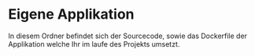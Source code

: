 # Eigene Applikation

In diesem Ordner befindet sich der Sourcecode, sowie das Dockerfile der Applikation
welche Ihr im laufe des Projekts umsetzt.
